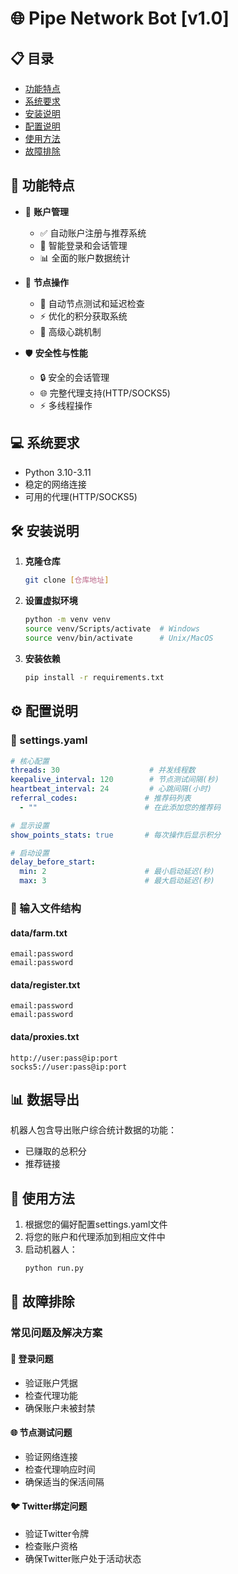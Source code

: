 # 🌐 Pipe Network Bot [v1.0]

## 📋 目录
- [功能特点](#-功能特点)
- [系统要求](#-系统要求) 
- [安装说明](#-安装说明)
- [配置说明](#️-配置说明)
- [使用方法](#-使用方法)
- [故障排除](#-故障排除)

## 🚀 功能特点

- 🔐 **账户管理**
  - ✅ 自动账户注册与推荐系统
  - 🔄 智能登录和会话管理
  - 📊 全面的账户数据统计

- 🤖 **节点操作**
  - 📡 自动节点测试和延迟检查
  - ⚡ 优化的积分获取系统
  - 🔄 高级心跳机制

- 🛡️ **安全性与性能**
  - 🔒 安全的会话管理
  - 🌐 完整代理支持(HTTP/SOCKS5)
  - ⚡ 多线程操作

## 💻 系统要求

- Python 3.10-3.11
- 稳定的网络连接
- 可用的代理(HTTP/SOCKS5)

## 🛠️ 安装说明

1. **克隆仓库**
   ```bash
   git clone [仓库地址]
   ```

2. **设置虚拟环境**
   ```bash
   python -m venv venv
   source venv/Scripts/activate  # Windows
   source venv/bin/activate      # Unix/MacOS
   ```

3. **安装依赖**
   ```bash
   pip install -r requirements.txt
   ```

## ⚙️ 配置说明

### 📁 settings.yaml

```yaml
# 核心配置
threads: 30                    # 并发线程数
keepalive_interval: 120        # 节点测试间隔(秒)
heartbeat_interval: 24         # 心跳间隔(小时)
referral_codes:               # 推荐码列表
  - ""                        # 在此添加您的推荐码

# 显示设置
show_points_stats: true       # 每次操作后显示积分

# 启动设置
delay_before_start:
  min: 2                      # 最小启动延迟(秒)
  max: 3                      # 最大启动延迟(秒)
```

### 📁 输入文件结构

#### data/farm.txt
```
email:password
email:password
```

#### data/register.txt
```
email:password
email:password
```

#### data/proxies.txt
```
http://user:pass@ip:port
socks5://user:pass@ip:port
```

## 📊 数据导出

机器人包含导出账户综合统计数据的功能：
- 已赚取的总积分
- 推荐链接

## 🚀 使用方法

1. 根据您的偏好配置settings.yaml文件
2. 将您的账户和代理添加到相应文件中
3. 启动机器人：
   ```bash
   python run.py
   ```

## 🔧 故障排除

### 常见问题及解决方案

#### 🔑 登录问题
- 验证账户凭据
- 检查代理功能
- 确保账户未被封禁

#### 🌐 节点测试问题
- 验证网络连接
- 检查代理响应时间
- 确保适当的保活间隔

#### 🐦 Twitter绑定问题
- 验证Twitter令牌
- 检查账户资格
- 确保Twitter账户处于活动状态